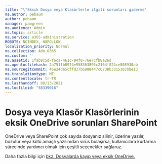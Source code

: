 ```yaml
---
title: "\"Eksik Dosya veya Klasörlerle ilgili sorunları giderme"
ms.author: pebaum
author: pebaum
manager: pamgreen
ms.audience: Admin
ms.topic: article
ms.service: o365-administration
ROBOTS: NOINDEX, NOFOLLOW
localization_priority: Normal
ms.collection: Adm_O365
ms.custom: ''
ms.assetid: 1fab9c5d-f6ca-461c-94f0-76e7cfb8a26d
ms.openlocfilehash: 2a751fb0974e958363895c2164f824ce808930ab
ms.sourcegitcommit: 46e24d65cffd37b6988447c6738b3315303bbe13
ms.translationtype: MT
ms.contentlocale: tr-TR
ms.lasthandoff: 08/13/2021
ms.locfileid: "58339016"
---
```

# <a name="troubleshooting-missing-files-or-folders-in-onedrive-or-sharepoint"></a>Dosya veya Klasör Klasörlerinin eksik OneDrive sorunları SharePoint

OneDrive veya SharePoint çok sayıda dosyanız silinir, üzerine yazılır, bozulur veya kötü amaçlı yazılımdan virüs bulaşırsa, kullanıcılara kurtarma sürecinde yardımcı olmak için çeşitli seçenekler sağlaruz.

Daha fazla bilgi için [bkz. Dosyalarda kayıp veya eksik OneDrive.](https://go.microsoft.com/fwlink/?linkid=2110768)